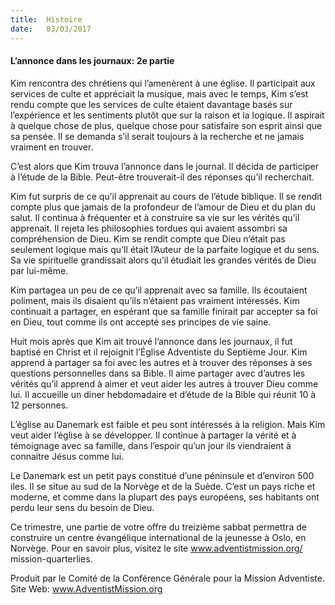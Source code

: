 ```yaml
---
title:  Histoire
date:   03/03/2017
---
```


#### L’annonce dans les journaux: 2e partie 

Kim rencontra des chrétiens qui l’amenèrent à une église. Il participait aux services de culte et appréciait la musique, mais avec le temps, Kim s’est rendu compte que les services de culte étaient davantage basés sur l’expérience et les sentiments plutôt que sur la raison et la logique. Il aspirait à quelque chose de plus, quelque chose pour satisfaire son esprit ainsi que sa pensée. Il se demanda s’il serait toujours à la recherche et ne jamais vraiment en trouver. 

C’est alors que Kim trouva l’annonce dans le journal. Il décida de participer à l’étude de la Bible. Peut-être trouverait-il des réponses qu’il recherchait. 

Kim fut surpris de ce qu’il apprenait au cours de l’étude biblique. Il se rendit compte plus que jamais de la profondeur de l’amour de Dieu et du plan du salut. Il continua à fréquenter et à construire sa vie sur les vérités qu’il apprenait. Il rejeta les philosophies tordues qui avaient assombri sa compréhension de Dieu. Kim se rendit compte que Dieu n’était pas seulement logique mais qu’Il était l’Auteur de la parfaite logique et du sens. Sa vie spirituelle grandissait alors qu’il étudiait les grandes vérités de Dieu par lui-même. 

Kim partagea un peu de ce qu’il apprenait avec sa famille. Ils écoutaient poliment, mais ils disaient qu’ils n’étaient pas vraiment intéressés. Kim continuait a partager, en espérant que sa famille finirait par accepter sa foi en Dieu, tout comme ils ont accepté ses principes de vie saine. 

Huit mois après que Kim ait trouvé l’annonce dans les journaux, il fut baptisé en Christ et il rejoignit l’Église Adventiste du Septième Jour. Kim apprend à partager sa foi avec les autres et à trouver des réponses à ses questions personnelles dans sa Bible. Il aime partager avec d’autres les vérités qu’il apprend à aimer et veut aider les autres à trouver Dieu comme lui. Il accueille un diner hebdomadaire et d’étude de la Bible qui réunit 10 à 12 personnes. 

L’église au Danemark est faible et peu sont intéressés à la religion. Mais Kim veut aider l’église à se développer. Il continue à partager la vérité et à témoignage avec sa famille, dans l’espoir qu’un jour ils viendraient à connaitre Jésus comme lui. 

Le Danemark est un petit pays constitué d’une péninsule et d’environ 500 iles. Il se situe au sud de la Norvège et de la Suède. C’est un pays riche et moderne, et comme dans la plupart des pays européens, ses habitants ont perdu leur sens du besoin de Dieu. 

Ce trimestre, une partie de votre offre du treizième sabbat permettra de construire un centre évangélique international de la jeunesse à Oslo, en Norvège. Pour en savoir plus, visitez le site www.adventistmission.org/ mission-quarterlies. 

Produit par le Comité de la Conférence Générale pour la  Mission Adventiste.  Site Web: www.AdventistMission.org 

